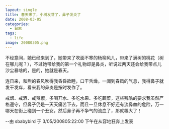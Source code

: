 ```yaml
---
layout: single
title: 春天来了，小树发芽了，鼻子发炎了
date: 2008-03-05
categories:
  - 日志
tags:
  - life
image: 20080305.png
---
```


不经意间，她已经来到了，她带来了吹面不寒的杨柳风儿，带来了满树的桃花（树在哪儿呢？），不过她带给我的第一个礼物却是鼻炎，听说过两天还会给我带点儿沙尘暴啥的，是的，她就是春天。

连日来，和煦的春风吹得我昏昏欲睡，口干舌燥。一闻到春风的气息，我得鼻子就发干发痒，看来我的鼻炎是按时发作了。

戒烟、戒酒、戒辣椒，多喝开水、多吃水果、多吃蔬菜，这些残酷的要求我虽然严格遵守，但鼻子仍是一天天痛苦下去，而且一旦休息不好还有流鼻血的危险，万一哪天在街上碰到一个丑女，然后鼻子再不争气的流血了，那就糗大了！

--由 sbabybird 于 3/05/200805&#58;22&#58;00 下午在从容地狂奔上发表
